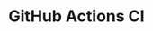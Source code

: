 # GitHub Actions CI




































































































































































































































































































































































































































































































































































































































































































































































































































































































































































































































































































































































































































































































































































































































































































































































































































































































































































































































































































































































































































































































